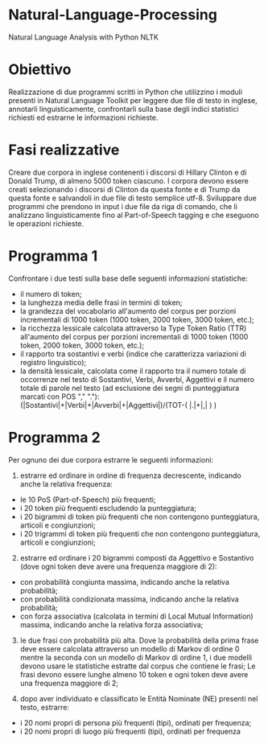 # Natural-Language-Processing
Natural Language Analysis with Python NLTK

# Obiettivo

Realizzazione di due programmi scritti in Python che utilizzino i moduli presenti in Natural Language Toolkit per leggere due file di testo in inglese, annotarli linguisticamente, confrontarli sulla base degli indici statistici richiesti ed estrarne le informazioni richieste.

# Fasi realizzative
Creare due corpora in inglese contenenti i discorsi di Hillary Clinton e di Donald Trump, di almeno 5000 token ciascuno. I corpora devono essere creati selezionando i discorsi di Clinton da questa fonte e di Trump da questa fonte e salvandoli in due file di testo semplice utf-8. Sviluppare due programmi che prendono in input i due file da riga di comando, che li analizzano linguisticamente fino al Part-of-Speech tagging e che eseguono le operazioni richieste.

# Programma 1
Confrontare i due testi sulla base delle seguenti informazioni statistiche:
- il numero di token;
- la lunghezza media delle frasi in termini di token;
- la grandezza del vocabolario all'aumento del corpus per porzioni incrementali di 1000 token (1000 token, 2000 token, 3000 token, etc.);
- la ricchezza lessicale calcolata attraverso la Type Token Ratio (TTR) all'aumento del corpus per porzioni incrementali di 1000 token (1000 token, 2000 token, 3000 token, etc.);
- il rapporto tra sostantivi e verbi (indice che caratterizza variazioni di registro linguistico);
- la densità lessicale, calcolata come il rapporto tra il numero totale di occorrenze nel testo di Sostantivi, Verbi, Avverbi, Aggettivi e il numero totale di parole nel testo (ad esclusione dei segni di punteggiatura marcati con POS "," "."): (|Sostantivi|+|Verbi|+|Avverbi|+|Aggettivi|)/(TOT-( |.|+|,| ) )


# Programma 2
Per ognuno dei due corpora estrarre le seguenti informazioni:

1. estrarre ed ordinare in ordine di frequenza decrescente, indicando anche la relativa frequenza:

- le 10 PoS (Part-of-Speech) più frequenti;
- i 20 token più frequenti escludendo la punteggiatura;
- i 20 bigrammi di token più frequenti che non contengono punteggiatura, articoli e congiunzioni;
- i 20 trigrammi di token più frequenti che non contengono punteggiatura, articoli e congiunzioni;

2. estrarre ed ordinare i 20 bigrammi composti da Aggettivo e Sostantivo (dove ogni token deve avere una frequenza maggiore di 2):

- con probabilità congiunta massima, indicando anche la relativa probabilità;
- con probabilità condizionata massima, indicando anche la relativa probabilità;
- con forza associativa (calcolata in termini di Local Mutual Information) massima, indicando anche la relativa forza associativa;

3. le due frasi con probabilità più alta. Dove la probabilità della prima frase deve essere calcolata attraverso un modello di Markov di ordine 0 mentre la seconda con un modello di Markov di ordine 1, i due modelli devono usare le statistiche estratte dal corpus che contiene le frasi; Le frasi devono essere lunghe almeno 10 token e ogni token deve avere una frequenza maggiore di 2;

4. dopo aver individuato e classificato le Entità Nominate (NE) presenti nel testo, estrarre:

- i 20 nomi propri di persona più frequenti (tipi), ordinati per frequenza;
- i 20 nomi propri di luogo più frequenti (tipi), ordinati per frequenza

